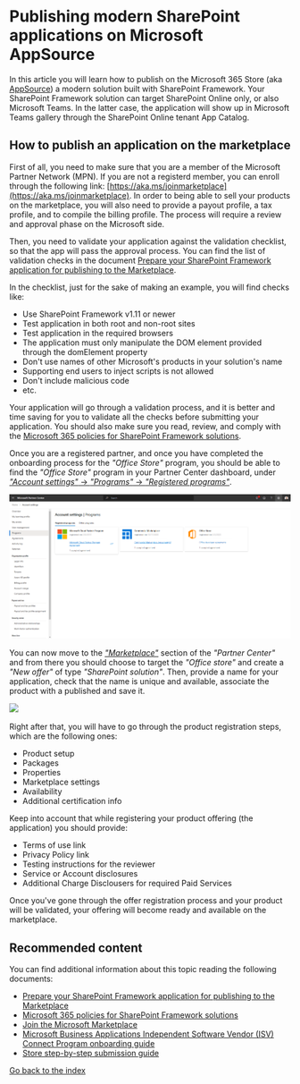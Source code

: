 # Publishing modern SharePoint applications on Microsoft AppSource

In this article you will learn how to publish on the Microsoft 365 Store (aka [AppSource](https://appsource.microsoft.com/)) a modern solution built with SharePoint Framework. Your SharePoint Framework solution can target SharePoint Online only, or also Microsoft Teams. In the latter case, the application will show up in Microsoft Teams gallery through the SharePoint Online tenant App Catalog.

## How to publish an application on the marketplace
First of all, you need to make sure that you are a member of the Microsoft Partner Network (MPN). If you are not a registerd member, you can enroll through the following link: [https://aka.ms/joinmarketplace](https://aka.ms/joinmarketplace). In order to being able to sell your products on the marketplace, you will also need to provide a payout profile, a tax profile, and to compile the billing profile. The process will require a review and approval phase on the Microsoft side.

Then, you need to validate your application against the validation checklist, so that the app will pass the approval process. You can find the list of validation checks in the document [Prepare your SharePoint Framework application for publishing to the Marketplace](https://learn.microsoft.com/en-us/sharepoint/dev/spfx/publish-to-marketplace-checklist).

In the checklist, just for the sake of making an example, you will find checks like:
- Use SharePoint Framework v1.11 or newer
- Test application in both root and non-root sites
- Test application in the required browsers
- The application must only manipulate the DOM element provided through the domElement property
- Don't use names of other Microsoft's products in your solution's name
- Supporting end users to inject scripts is not allowed
- Don't include malicious code
- etc.

Your application will go through a validation process, and it is better and time saving for you to validate all the checks before submitting your application. You should also make sure you read, review, and comply with the [Microsoft 365 policies for SharePoint Framework solutions](https://learn.microsoft.com/en-us/legal/marketplace/certification-policies#1170-sharepoint-framework-solutions).

Once you are a registered partner, and once you have completed the onboarding process for the *"Office Store"* program, you should be able to find the *"Office Store"* program in your Partner Center dashboard, under [*"Account settings"* -> *"Programs"* -> *"Registered programs"*](https://partner.microsoft.com/en-us/dashboard/account/v3/settings/programs).

![The *"Registered programs"* section of the Microsoft *"Partner Center"* with the *"Office Store"* program subscribed and active.](./assets/Publishing-modern-SharePoint-apps-on-AppSource/Publishing-modern-SharePoint-apps-on-AppSource-Partner-Center-01.png)

You can now move to the [*"Marketplace"*](https://partner.microsoft.com/en-us/dashboard/marketplace-offers/overview) section of the *"Partner Center"* and from there you should choose to target the *"Office store"* and create a *"New offer"* of type *"SharePoint solution"*. Then, provide a name for your application, check that the name is unique and available, associate the product with a published and save it.

![](./assets/Publishing-modern-SharePoint-apps-on-AppSource/???.png)

Right after that, you will have to go through the product registration steps, which are the following ones:
- Product setup
- Packages
- Properties
- Marketplace settings
- Availability
- Additional certification info

Keep into account that while registering your product offering (the application) you should provide:
- Terms of use link
- Privacy Policy link
- Testing instructions for the reviewer
- Service or Account disclosures
- Additional Charge Disclousers for required Paid Services

Once you've gone through the offer registration process and your product will be validated, your offering will become ready and available on the marketplace.

## Recommended content 
You can find additional information about this topic reading the following documents:
* [Prepare your SharePoint Framework application for publishing to the Marketplace](https://learn.microsoft.com/en-us/sharepoint/dev/spfx/publish-to-marketplace-checklist)
* [Microsoft 365 policies for SharePoint Framework solutions](https://learn.microsoft.com/en-us/legal/marketplace/certification-policies#1170-sharepoint-framework-solutions)
* [Join the Microsoft Marketplace](https://aka.ms/joinmarketplace)
* [Microsoft Business Applications Independent Software Vendor (ISV) Connect Program onboarding guide](https://learn.microsoft.com/en-us/azure/marketplace/business-applications-isv-program)
* [Store step-by-step submission guide](https://learn.microsoft.com/en-us/azure/marketplace/add-in-submission-guide)



[Go back to the index](./Readme.md)
